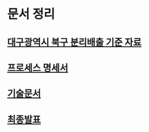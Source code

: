 # 문서 정리

## [대구광역시 북구 분리배출 기준 자료](https://www.buk.daegu.kr/index.do?menu_id=00001795)

## [프로세스 명세서](https://docs.google.com/spreadsheets/d/1aJW3dF7kCga47o6-YKDAPdkp2AizphBEsvuVj0YJRGo/edit#gid=0)

## [기술문서](https://docs.google.com/document/d/1ndpI6a07XIJVJnPF_GZrm0f-0KAx_n0OlT2QGyivs_w/edit?usp=sharing)

## [최종발표](https://docs.google.com/presentation/d/16SGNbARbXKutlW1EQ3mVKDHgUPPQi2QF/edit?usp=sharing&ouid=105273827713125013972&rtpof=true&sd=true)
